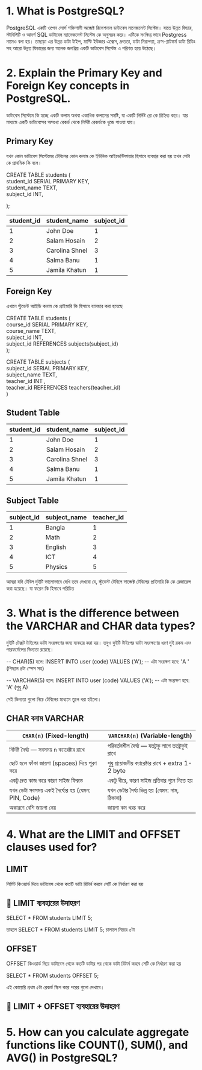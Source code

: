 # 1. What is PostgreSQL?

<p>PostgreSQL একটি ওপেন সোর্স শক্তিশালী অব্জেক্ট রিলেশনাল ডাটাবেস মানেজমেন্ট সিস্টেম। যাতে  উন্নত ফিচার, স্টাবিলিটি ও আদর্শ SQL ডাটাবেস ম্যানেজমেন্ট সিস্টেম কে অনুসরন করে। এটিকে সংক্ষিপ্ত ভাবে Postgress নামেও বলা হয়। তাছাড়া এর উন্নত ডাটা টাইপ, মাল্টি ইউজার এক্সেস, দ্রুততা, ডাটা নিরাপত্তা, ক্রস-প্লাটফর্ম ডাটা রিডিং সহ আরো উন্নত ফিচারের জন্য অনেক জনপ্রিয় একটি ডাটাবেস সিস্টেম এ পরিণত হয়ে উঠেছে। </p>

# 2. Explain the Primary Key and Foreign Key concepts in PostgreSQL.

<p>
ডাটাবেস সিস্টেমে কি হচ্ছে একটি কলাম অথবা একাধিক কলামের সমষ্টি, যা একটি নির্দিষ্ট রো কে চিহ্নিত করে। যার মাধ্যমে একটি ডাটাবেসের অসংখ্য রেকর্ড থেকে নির্দিষ্ট রেকর্ডকে খুজে পাওয়া যায়। 
</p>

## Primary Key

<p>যখন কোন ডাটাবেস সিস্টেমের টেবিলের কোন কলাম কে ইউনিক আইডেন্টিফায়ার হিসাবে ব্যবহার করা হয় তখন সেটা কে প্রাথমিক কি বলে।  </p>

CREATE TABLE students (<br>
student_id SERIAL PRIMARY KEY,<br>
student_name TEXT,<br>
subject_id INT,<br>

);

| student_id | student_name   | subject_id |
| ---------- | -------------- | ---------- |
| 1          | John Doe       | 1          |
| 2          | Salam Hosain   | 2          |
| 3          | Carolina Shnel | 3          |
| 4          | Salma Banu     | 1          |
| 5          | Jamila Khatun  | 1          |

## Foreign Key

<p>এখানে স্টুডেন্ট আইডি কলাম কে প্রাইমারি কি হিসাবে ব্যাবহার করা হয়েছে </p>

CREATE TABLE students (<br>
course_id SERIAL PRIMARY KEY,<br>
course_name TEXT,<br>
subject_id INT, <br>
subject_id REFERENCES subjects(subject_id)<br>
);

CREATE TABLE subjects (<br>
subject_id SERIAL PRIMARY KEY,<br>
subject_name TEXT,<br>
teacher_id INT ,<br>
teacher_id REFERENCES teachers(teacher_id)<br>
)

## Student Table

| student_id | student_name   | subject_id |
| ---------- | -------------- | ---------- |
| 1          | John Doe       | 1          |
| 2          | Salam Hosain   | 2          |
| 3          | Carolina Shnel | 3          |
| 4          | Salma Banu     | 1          |
| 5          | Jamila Khatun  | 1          |

## Subject Table

| subject_id | subject_name | teacher_id |
| ---------- | ------------ | ---------- |
| 1          | Bangla       | 1          |
| 2          | Math         | 2          |
| 3          | English      | 3          |
| 4          | ICT          | 4          |
| 5          | Physics      | 5          |

<p>আমরা যদি টেবিল দুইটি ভালোভাবে দেখি তবে দেখবো যে, স্টুডেন্ট টেবিলে সাব্জেক্ট টেবিলের প্রাইমারি কি কে রেজারেন্স করা হয়েছে। যা ফরেন কি হিসাবে পরিচিত </p>

# 3. What is the difference between the VARCHAR and CHAR data types?

<p>
দুইটি টেক্সট টাইপের ডাটা সংরক্ষণের জন্য ব্যবহার করা হয়। তবুও দুইটি টাইপের ডাটা সংরক্ষণের ধরণ দুই রকম এবং পারফর্মেন্সের ভিন্যতা রয়েছে।</p>

-- CHAR(5) হলে:
INSERT INTO user (code) VALUES ('A');
-- এটা সংরক্ষণ হবে: 'A ' (পিছনে ৪টা স্পেস সহ)

-- VARCHAR(5) হলে:
INSERT INTO user (code) VALUES ('A');
-- এটা সংরক্ষণ হবে: 'A' (শুধু A)

 <p>সেই ভিন্যতা গুলো নিচে টেবিলের মাধ্যমে তুলে ধরা হইলো। </p>

## CHAR বনাম VARCHAR

| `CHAR(n)` (Fixed-length)                          | `VARCHAR(n)` (Variable-length)                   |
| ------------------------------------------------- | ------------------------------------------------ |
| নির্দিষ্ট দৈর্ঘ্য — সবসময় `n` ক্যারেক্টার রাখে    | পরিবর্তনশীল দৈর্ঘ্য — যতটুকু লাগে ততটুকুই রাখে   |
| ছোট হলে ফাঁকা জায়গা (spaces) দিয়ে পূরণ করে        | শুধু প্রয়োজনীয় ক্যারেক্টার রাখে + extra 1-2 byte |
| একটু দ্রুত কাজ করে কারণ সাইজ ফিক্সড               | একটু ধীরে, কারণ সাইজ প্রতিবার গুনে নিতে হয়       |
| যখন ডেটা সবসময় একই দৈর্ঘ্যের হয় (যেমন: PIN, Code) | যখন ডেটার দৈর্ঘ্য ভিন্ন হয় (যেমন: নাম, ঠিকানা)   |
| অকারণে বেশি জায়গা নেয়                             | জায়গা কম খরচ করে                                 |

# 4. What are the LIMIT and OFFSET clauses used for?

## LIMIT

<p>লিমিট কিওয়ার্ড দিয়ে ডাটাবেস থেকে কতটি ডাটা রিটার্ন করবে সেটি কে নির্ধারণ করা হয়</p>

## 📘 LIMIT ব্যবহারের উদাহরণ

SELECT \* FROM students
LIMIT 5;

<p>তাহলে SELECT * FROM students LIMIT 5; চালালে নিচের ৫টা </p>

## OFFSET

<p>OFFSET কিওয়ার্ড দিয়ে ডাটাবেস থেকে কতটি ডাটার পর থেকে ডাটা রিটার্ন করবে সেটি কে নির্ধারণ করা হয়</p>

SELECT \* FROM students
OFFSET 5;

<p>এই কোয়েরি প্রথম ৫টা রেকর্ড স্কিপ করে পরের গুলো দেখাবে।</p>

## 📘 LIMIT + OFFSET ব্যবহারের উদাহরণ

# 5. How can you calculate aggregate functions like COUNT(), SUM(), and AVG() in PostgreSQL?
